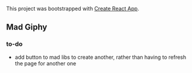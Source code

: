 This project was bootstrapped with [Create React App](https://github.com/facebookincubator/create-react-app).

## Mad Giphy

### to-do
- add button to mad libs to create another, rather than having to refresh the page for another one